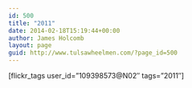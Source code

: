 ```yaml
---
id: 500
title: "2011"
date: 2014-02-18T15:19:44+00:00
author: James Holcomb
layout: page
guid: http://www.tulsawheelmen.com/?page_id=500
---
```

[flickr\_tags user\_id=&#8221;109398573@N02&#8243; tags=&#8221;2011&#8243;]
